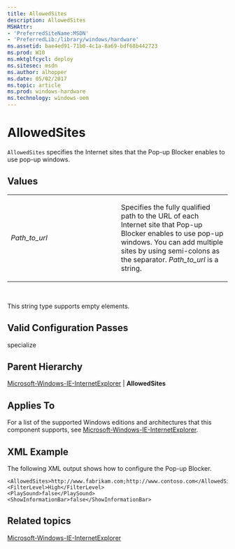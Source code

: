 ```yaml
---
title: AllowedSites
description: AllowedSites
MSHAttr:
- 'PreferredSiteName:MSDN'
- 'PreferredLib:/library/windows/hardware'
ms.assetid: bae4ed91-71b0-4c1a-8a69-bdf68b442723
ms.prod: W10
ms.mktglfcycl: deploy
ms.sitesec: msdn
ms.author: alhopper
ms.date: 05/02/2017
ms.topic: article
ms.prod: windows-hardware
ms.technology: windows-oem
---
```


# AllowedSites


`AllowedSites` specifies the Internet sites that the Pop-up Blocker enables to use pop-up windows.

## Values


<table>
<colgroup>
<col width="50%" />
<col width="50%" />
</colgroup>
<tbody>
<tr class="odd">
<td><p><em>Path_to_url</em></p></td>
<td><p>Specifies the fully qualified path to the URL of each Internet site that Pop-up Blocker enables to use pop-up windows. You can add multiple sites by using semi-colons as the separator. <em>Path_to_url</em> is a string.</p></td>
</tr>
</tbody>
</table>

 

This string type supports empty elements.

## Valid Configuration Passes


specialize

## Parent Hierarchy


[Microsoft-Windows-IE-InternetExplorer](microsoft-windows-ie-internetexplorer.md) | **AllowedSites**

## Applies To


For a list of the supported Windows editions and architectures that this component supports, see [Microsoft-Windows-IE-InternetExplorer](microsoft-windows-ie-internetexplorer.md).

## XML Example


The following XML output shows how to configure the Pop-up Blocker.

``` syntax
<AllowedSites>http://www.fabrikam.com;http://www.contoso.com</AllowedSites>
<FilterLevel>High</FilterLevel> 
<PlaySound>false</PlaySound> 
<ShowInformationBar>false</ShowInformationBar>
```

## Related topics


[Microsoft-Windows-IE-InternetExplorer](microsoft-windows-ie-internetexplorer.md)

 

 







